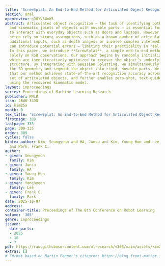```yaml
---
title: 'ScrewSplat: An End-to-End Method for Articulated Object Recognition'
section: Oral
openreview: gD6YV5OuW3
abstract: Articulated object recognition – the task of identifying both the geometry
  and kinematic joints of objects with movable parts – is essential for enabling robots
  to interact with everyday objects such as doors and laptops. However, existing approaches
  often rely on strong assumptions, such as a known number of articulated parts; require
  additional inputs, such as depth images; or involve complex intermediate steps that
  can introduce potential errors – limiting their practicality in real-world settings.
  In this paper, we introduce **ScrewSplat**, a simple end-to-end method that operates
  solely on RGB observations. Our approach begins by randomly initializing screw axes,
  which are then iteratively optimized to recover the object’s underlying kinematic
  structure. By integrating with Gaussian Splatting, we simultaneously reconstruct
  the 3D geometry and segment the object into rigid, movable parts. We demonstrate
  that our method achieves state-of-the-art recognition accuracy across a diverse
  set of articulated objects, and further enables zero-shot, text-guided manipulation
  using the recovered kinematic model.
layout: inproceedings
series: Proceedings of Machine Learning Research
publisher: PMLR
issn: 2640-3498
id: kim25a
month: 0
tex_title: 'ScrewSplat: An End-to-End Method for Articulated Object Recognition'
firstpage: 309
lastpage: 335
page: 309-335
order: 309
cycles: false
bibtex_author: Kim, Seungyeon and HA, Junsu and Kim, Young Hun and Lee, Yonghyeon
  and Park, Frank C.
author:
- given: Seungyeon
  family: Kim
- given: Junsu
  family: HA
- given: Young Hun
  family: Kim
- given: Yonghyeon
  family: Lee
- given: Frank C.
  family: Park
date: 2025-10-07
address:
container-title: Proceedings of The 8th Conference on Robot Learning
volume: '305'
genre: inproceedings
issued:
  date-parts:
  - 2025
  - 10
  - 7
pdf: https://raw.githubusercontent.com/mlresearch/v305/main/assets/kim25a/kim25a.pdf
extras: []
# Format based on Martin Fenner's citeproc: https://blog.front-matter.io/posts/citeproc-yaml-for-bibliographies/
---
```

